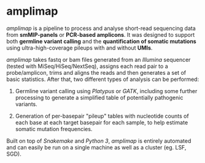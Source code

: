 # amplimap
*amplimap* is a pipeline to process and analyse short-read sequencing data from **smMIP-panels** or **PCR-based amplicons**. It was designed to support both **germline variant calling** and the **quantification of somatic mutations** using ultra-high-coverage pileups with and without **UMIs**.

*amplimap* takes fastq or bam files generated from an *Illumina* sequencer (tested with MiSeq/HiSeq/NextSeq), assigns each read pair to a probe/amplicon, trims and aligns the reads and then generates a set of basic statistics. After that, two different types of analysis can be performed:

1. Germline variant calling using *Platypus* or *GATK*, including some further processing to generate a simplified table of potentially pathogenic variants.

2. Generation of per-basepair "pileup" tables with nucleotide counts of each base at each target basepair for each sample, to help estimate somatic mutation frequencies.

Built on top of *Snakemake* and *Python 3*, *amplimap* is entirely automated and can easily be run on a single machine as well as a cluster (eg. LSF, SGD).
